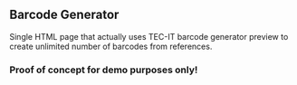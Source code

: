 ## Barcode Generator

Single HTML page that actually uses TEC-IT barcode generator preview to create unlimited number of barcodes from references.

### Proof of concept for demo purposes only!
